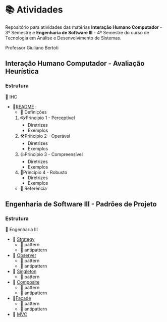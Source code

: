 # :books: Atividades
Repositório para atividades das matérias **Interação Humano Computador** - 3º Semestre e **Engenharia de Software III** - 4º Semestre do curso de Tecnologia em Análise e Desenvolvimento de Sistemas.

<p>Professor Giuliano Bertoti</p>

## **Interação Humano Computador** - Avaliação Heurística

### Estrutura

📁 IHC
- :page_facing_up:[README](https://github.com/JulianaMaria-Lab/bertoti/blob/main/IHC/readme.md) :
  - :notebook_with_decorative_cover: Definições
   1. :eyeglasses:Princípio 1 - Perceptível
         - Diretrizes
         - Exemplos
   2. :hammer_and_wrench:Princípio 2 - Operável
         - Diretrizes
         - Exemplos
   3. :thumbsup:Princípio 3 - Compreensível
         - Diretrizes
         - Exemplos
   4. :muscle:Princípio 4 - Robusto
         - Diretrizes
         - Exemplos
  - 📝 Referência

## Engenharia de Software III - Padrões de Projeto

### Estrutura

📁 Engenharia III
- 📂 [Strategy](https://github.com/JulianaMaria-Lab/bertoti/tree/main/Engenharia%20III/Strategy) 
  - 📂 pattern
  - 📂 antipattern
- 📂 [Observer](https://github.com/JulianaMaria-Lab/bertoti/tree/main/Engenharia%20III/Observer)
  - 📂 pattern
  - 📂 antipattern
- 📂 [Singleton](https://github.com/JulianaMaria-Lab/bertoti/tree/main/Engenharia%20III/Singleton)
  - 📂 pattern
- 📂 [Composite](https://github.com/JulianaMaria-Lab/bertoti/tree/main/Engenharia%20III/Composite)
  - 📂 pattern
  - 📂 antipattern
- 📂[Facade](https://github.com/JulianaMaria-Lab/bertoti/tree/main/Engenharia%20III/Facade)
  - 📂 pattern
  - 📂 antipattern
- 📂 [MVC](https://github.com/JulianaMaria-Lab/bertoti/tree/main/Engenharia%20III/MVC)




